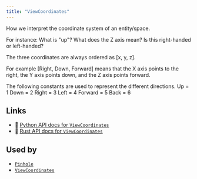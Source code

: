 ```yaml
---
title: "ViewCoordinates"
---
```


How we interpret the coordinate system of an entity/space.

For instance: What is "up"? What does the Z axis mean? Is this right-handed or left-handed?

The three coordinates are always ordered as [x, y, z].

For example [Right, Down, Forward] means that the X axis points to the right, the Y axis points
down, and the Z axis points forward.

The following constants are used to represent the different directions.
 Up = 1
 Down = 2
 Right = 3
 Left = 4
 Forward = 5
 Back = 6


## Links
 * 🐍 [Python API docs for `ViewCoordinates`](https://ref.rerun.io/docs/python/nightly/package/rerun/components/view_coordinates/)
 * 🦀 [Rust API docs for `ViewCoordinates`](https://docs.rs/rerun/0.9.0-alpha.10/rerun/components/struct.ViewCoordinates.html)


## Used by

* [`Pinhole`](../archetypes/pinhole.md)
* [`ViewCoordinates`](../archetypes/view_coordinates.md)
